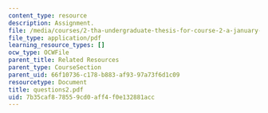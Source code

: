 ```yaml
---
content_type: resource
description: Assignment.
file: /media/courses/2-tha-undergraduate-thesis-for-course-2-a-january-iap-2007/7b35caf878559cd0aff4f0e132881acc_questions2.pdf
file_type: application/pdf
learning_resource_types: []
ocw_type: OCWFile
parent_title: Related Resources
parent_type: CourseSection
parent_uid: 66f10736-c178-b883-af93-97a73f6d1c09
resourcetype: Document
title: questions2.pdf
uid: 7b35caf8-7855-9cd0-aff4-f0e132881acc
---
```

